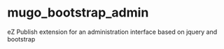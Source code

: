 # mugo_bootstrap_admin
eZ Publish extension for an administration interface based on jquery and bootstrap
